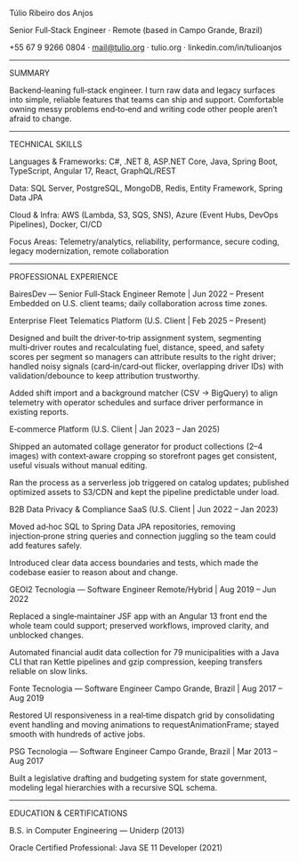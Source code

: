 Túlio Ribeiro dos Anjos

Senior Full‑Stack Engineer · Remote (based in Campo Grande, Brazil)

+55 67 9 9266 0804 · mail@tulio.org · tulio.org · linkedin.com/in/tulioanjos


---

SUMMARY

Backend‑leaning full‑stack engineer. I turn raw data and legacy surfaces into simple, reliable features that teams can ship and support. Comfortable owning messy problems end‑to‑end and writing code other people aren’t afraid to change.


---

TECHNICAL SKILLS

Languages & Frameworks: C#, .NET 8, ASP.NET Core, Java, Spring Boot, TypeScript, Angular 17, React, GraphQL/REST

Data: SQL Server, PostgreSQL, MongoDB, Redis, Entity Framework, Spring Data JPA

Cloud & Infra: AWS (Lambda, S3, SQS, SNS), Azure (Event Hubs, DevOps Pipelines), Docker, CI/CD

Focus Areas: Telemetry/analytics, reliability, performance, secure coding, legacy modernization, remote collaboration


---

PROFESSIONAL EXPERIENCE

BairesDev — Senior Full‑Stack Engineer
Remote | Jun 2022 – Present
Embedded on U.S. client teams; daily collaboration across time zones.

Enterprise Fleet Telematics Platform (U.S. Client | Feb 2025 – Present)

Designed and built the driver‑to‑trip assignment system, segmenting multi‑driver routes and recalculating fuel, distance, speed, and safety scores per segment so managers can attribute results to the right driver; handled noisy signals (card‑in/card‑out flicker, overlapping driver IDs) with validation/debounce to keep attribution trustworthy.

Added shift import and a background matcher (CSV → BigQuery) to align telemetry with operator schedules and surface driver performance in existing reports.


E‑commerce Platform (U.S. Client | Jan 2023 – Jan 2025)

Shipped an automated collage generator for product collections (2–4 images) with context‑aware cropping so storefront pages get consistent, useful visuals without manual editing.

Ran the process as a serverless job triggered on catalog updates; published optimized assets to S3/CDN and kept the pipeline predictable under load.


B2B Data Privacy & Compliance SaaS (U.S. Client | Jun 2022 – Jan 2023)

Moved ad‑hoc SQL to Spring Data JPA repositories, removing injection‑prone string queries and connection juggling so the team could add features safely.

Introduced clear data access boundaries and tests, which made the codebase easier to reason about and change.


GEOI2 Tecnologia — Software Engineer
Remote/Hybrid | Aug 2019 – Jun 2022

Replaced a single‑maintainer JSF app with an Angular 13 front end the whole team could support; preserved workflows, improved clarity, and unblocked changes.

Automated financial audit data collection for 79 municipalities with a Java CLI that ran Kettle pipelines and gzip compression, keeping transfers reliable on slow links.


Fonte Tecnologia — Software Engineer
Campo Grande, Brazil | Aug 2017 – Aug 2019

Restored UI responsiveness in a real‑time dispatch grid by consolidating event handling and moving animations to requestAnimationFrame; stayed smooth with hundreds of active jobs.


PSG Tecnologia — Software Engineer
Campo Grande, Brazil | Mar 2013 – Aug 2017

Built a legislative drafting and budgeting system for state government, modeling legal hierarchies with a recursive SQL schema.



---

EDUCATION & CERTIFICATIONS

B.S. in Computer Engineering — Uniderp (2013)

Oracle Certified Professional: Java SE 11 Developer (2021)


